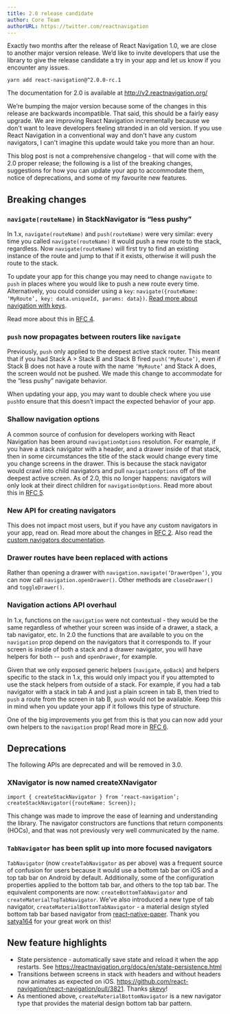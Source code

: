```yaml
---
title: 2.0 release candidate
author: Core Team
authorURL: https://twitter.com/reactnavigation
---
```


Exactly two months after the release of React Navigation 1.0, we are close to another major version release. We’d like to invite developers that use the library to give the release candidate a try in your app and let us know if you encounter any issues.

```
yarn add react-navigation@^2.0.0-rc.1
```

The documentation for 2.0 is available at http://v2.reactnavigation.org/

We’re bumping the major version because some of the changes in this release are backwards incompatible. That said, this should be a fairly easy upgrade. We are improving React Navigation incrementally because we don't want to leave developers feeling stranded in an old version. If you use React Navigation in a conventional way and don't have any custom navigators, I can't imagine this update would take you more than an hour.

This blog post is not a comprehensive changelog - that will come with the 2.0 proper release; the following is a list of the breaking changes, suggestions for how you can update your app to accommodate them, notice of deprecations, and some of my favourite new features. 

## Breaking changes

### `navigate(routeName)` in StackNavigator is “less pushy”

In 1.x, `navigate(routeName)` and `push(routeName)` were very similar: every time you called `navigate(routeName)` it would push a new route to the stack, regardless. Now `navigate(routeName)` will first try to find an existing instance of the route and jump to that if it exists, otherwise it will push the route to the stack.

To update your app for this change you may need to change `navigate` to `push` in places where you would like to push a new route every time. Alternatively, you could consider using a `key`: `navigate({routeName: ‘MyRoute’, key: data.uniqueId, params: data})`. [Read more about navigation with keys](docs/en/navigation-key.html).

Read more about this in [RFC 4](https://github.com/react-navigation/rfcs/blob/master/text/0004-less-pushy-navigate.md).

### `push` now propagates between routers like `navigate`

Previously, `push` only applied to the deepest active stack router. This meant that if you had Stack A > Stack B and Stack B fired `push(‘MyRoute’)`, even if Stack B does not have a route with the name `’MyRoute’` and Stack A does, the screen would not be pushed. We made this change to accommodate for the “less pushy” navigate behavior.

When updating your app, you may want to double check where you use `push`to ensure that this doesn’t impact the expected behavior of your app.

### Shallow navigation options

A common source of confusion for developers working with React Navigation has been around `navigationOptions` resolution. For example, if you have a stack navigator with a header, and a drawer inside of that stack, then in some circumstances the title of the stack would change every time you change screens in the drawer. This is because the stack navigator would crawl into child navigators and pull `navigationOptions` off of the deepest active screen. As of 2.0, this no longer happens: navigators will only look at their direct children for `navigationOptions`. Read more about this in [RFC 5](https://github.com/react-navigation/rfcs/blob/master/text/0005-shallow-navigation-options.md).

### New API for creating navigators

This does not impact most users, but if you have any custom navigators in your app, read on. Read more about the changes in [RFC 2](https://github.com/react-navigation/rfcs/blob/master/text/0002-navigator-view-api.md). Also read the [custom navigators documentation](https://v2.reactnavigation.org/docs/en/custom-navigators.html).

### Drawer routes have been replaced with actions

Rather than opening a drawer with `navigation.navigate(‘DrawerOpen’)`, you can now call `navigation.openDrawer()`. Other methods are `closeDrawer()` and `toggleDrawer()`.

### Navigation actions API overhaul

In 1.x, functions on the `navigation` were not contextual - they would be the same regardless of whether your screen was inside of a drawer, a stack, a tab navigator, etc. In 2.0 the functions that are available to you on the `navigation` prop depend on the navigators that it corresponds to. If your screen is inside of both a stack and a drawer navigator, you will have helpers for both -- `push` and `openDrawer`, for example. 

Given that we only exposed generic helpers (`navigate`, `goBack`) and helpers specific to the stack in 1.x, this would only impact you if you attempted to use the stack helpers from outside of a stack. For example, if you had a tab navigator with a stack in tab A and just a plain screen in tab B, then tried to `push` a route from the screen in tab B, `push` would not be available. Keep this in mind when you update your app if it follows this type of structure.

One of the big improvements you get from this is that you can now add your own helpers to the `navigation` prop!  Read more in [RFC 6](https://github.com/react-navigation/rfcs/blob/master/text/0006-action-creators.md).

## Deprecations

The following APIs are deprecated and will be removed in 3.0.

### XNavigator is now named createXNavigator

```
import { createStackNavigator } from ‘react-navigation’;
createStackNavigator({routeName: Screen});
```

This change was made to improve the ease of learning and understanding the library. The navigator constructors are functions that return components (HOCs), and that was not previously very well communicated by the name.

### `TabNavigator` has been split up into more focused navigators

`TabNavigator` (now `createTabNavigator` as per above) was a frequent source of confusion for users because it would use a bottom tab bar on iOS and a top tab bar on Android by default. Additionally, some of the configuration properties applied to the bottom tab bar, and others to the top tab bar. The equivalent components are now: `createBottomTabNavigator` and `createMaterialTopTabNavigator`. We’ve also introduced a new type of tab navigator, `createMaterialBottomTabNavigator` - a material design styled bottom tab bar based navigator from [react-native-paper](https://github.com/callstack/react-native-paper). Thank you [satya164](http://github.com/satya164) for your great work on this!

## New feature highlights

- State persistence - automatically save state and reload it when the app restarts. See https://reactnavigation.org/docs/en/state-persistence.html
- Transitions between screens in stack with headers and without headers now animates as expected on iOS. https://github.com/react-navigation/react-navigation/pull/3821. Thanks [skevy](https://github.com/skevy)!
- As mentioned above, `createMaterialBottomNavigator` is a new navigator type that provides the material design bottom tab bar pattern.
